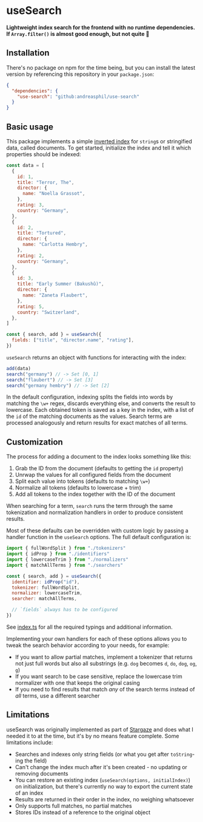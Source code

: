 # useSearch

**Lightweight index search for the frontend with no runtime dependencies. If `Array.filter()` is almost good enough, but not quite 👀**

## Installation

There's no package on npm for the time being, but you can install the latest version by referencing this repository in your `package.json`:

```json
{
  "dependencies": {
    "use-search": "github:andreasphil/use-search"
  }
}
```

## Basic usage

This package implements a simple [inverted index](https://en.wikipedia.org/wiki/Inverted_index) for `string`s or stringified data, called documents. To get started, initialize the index and tell it which properties should be indexed:

```js
const data = [
  {
    id: 1,
    title: "Terror, The",
    director: {
      name: "Noella Grassot",
    },
    rating: 3,
    country: "Germany",
  },
  {
    id: 2,
    title: "Tortured",
    director: {
      name: "Carlotta Hembry",
    },
    rating: 2,
    country: "Germany",
  },
  {
    id: 3,
    title: "Early Summer (Bakushû)",
    director: {
      name: "Zaneta Flaubert",
    },
    rating: 5,
    country: "Switzerland",
  },
]

const { search, add } = useSearch({
  fields: ["title", "director.name", "rating"],
})
```

`useSearch` returns an object with functions for interacting with the index:

```js
add(data)
search("germany") // -> Set [0, 1]
search("flaubert") // -> Set [3]
search("germany hembry") // -> Set [2]
```

In the default configuration, indexing splits the fields into words by matching the `\w+` regex, discards everything else, and converts the result to lowercase. Each obtained token is saved as a key in the index, with a list of the `id` of the matching documents as the values. Search terms are processed analogously and return results for exact matches of all terms.

## Customization

The process for adding a document to the index looks something like this:

1. Grab the ID from the document (defaults to getting the `id` property)
2. Unrwap the values for all configured fields from the document
3. Split each value into tokens (defaults to matching `\w+`)
4. Normalize all tokens (defaults to lowercase + trim)
5. Add all tokens to the index together with the ID of the document

When searching for a term, `search` runs the term through the same tokenization and normalization handlers in order to produce consistent results.

Most of these defaults can be overridden with custom logic by passing a handler function in the `useSearch` options. The full default configuration is:

```js
import { fullWordSplit } from "./tokenizers"
import { idProp } from "./identifiers"
import { lowercaseTrim } from "./normalizers"
import { matchAllTerms } from "./searchers"

const { search, add } = useSearch({
  identifier: idProp("id"),
  tokenizer: fullWordSplit,
  normalizer: lowercaseTrim,
  searcher: matchAllTerms,

  // `fields` always has to be configured
})
```

See [index.ts](src/index.ts) for all the required typings and additional information.

Implementing your own handlers for each of these options allows you to tweak the search behavior according to your needs, for example:

- If you want to allow partial matches, implement a tokenizer that returns not just full words but also all substrings (e.g. `dog` becomes `d`, `do`, `dog`, `og`, `g`)
- If you want search to be case sensitive, replace the lowercase trim normalizer with one that keeps the original casing
- If you need to find results that match _any_ of the search terms instead of _all_ terms, use a different searcher

## Limitations

useSearch was originally implemented as part of [Stargaze](https://github.com/andreasphil/stargaze) and does what I needed it to at the time, but it's by no means feature complete. Some limitations include:

- Searches and indexes only string fields (or what you get after `toString`-ing the field)
- Can't change the index much after it's been created - no updating or removing documents
- You can restore an existing index (`useSearch(options, initialIndex)`) on initialization, but there's currently no way to export the current state of an index
- Results are returned in their order in the index, no weighing whatsoever
- Only supports full matches, no partial matches
- Stores IDs instead of a reference to the original object
